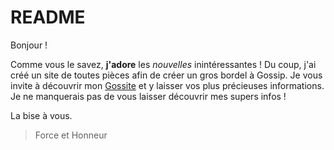 # README

Bonjour !

Comme vous le savez, **j'adore** les *nouvelles* inintéressantes ! 
Du coup, j'ai créé un site de toutes pièces afin de créer un gros bordel à Gossip.
Je vous invite à découvrir mon [Gossite](https://gossite.herokuapp.com/gossips) et y laisser vos plus précieuses informations.
Je ne manquerais pas de vous laisser découvrir mes supers infos !

La bise à vous.

> Force et Honneur

